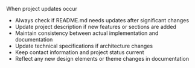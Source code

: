 When project updates occur
- Always check if README.md needs updates after significant changes
- Update project description if new features or sections are added
- Maintain consistency between actual implementation and documentation
- Update technical specifications if architecture changes
- Keep contact information and project status current
- Reflect any new design elements or theme changes in documentation